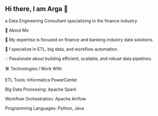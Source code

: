 ## Hi there, I am Arga 👋
a Data Engineering Consultant specializing in the finance industry.

🚀 About Me

🏦 My expertise is focused on finance and banking industry data solutions.

🔧 I specialize in ETL, big data, and workflow automation.

💡 Passionate about building efficient, scalable, and robust data pipelines.

🛠️ Technologies I Work With

ETL Tools: Informatica PowerCenter

Big Data Processing: Apache Spark

Workflow Orchestration: Apache Airflow

Programming Languages: Python, Java
